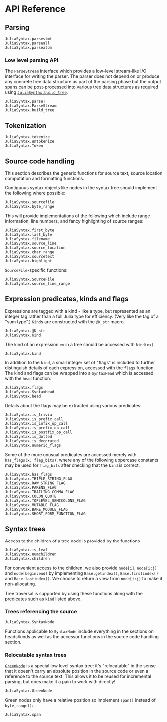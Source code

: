 # API Reference

## Parsing

```@docs
JuliaSyntax.parsestmt
JuliaSyntax.parseall
JuliaSyntax.parseatom
```

### Low level parsing API

The `ParseStream` interface which provides a low-level stream-like I/O
interface for writing the parser. The parser does not depend on or produce any
concrete tree data structure as part of the parsing phase but the output spans
can be post-processed into various tree data structures as required using
[`JuliaSyntax.build_tree`](@ref).

```@docs
JuliaSyntax.parse!
JuliaSyntax.ParseStream
JuliaSyntax.build_tree
```

## Tokenization

```@docs
JuliaSyntax.tokenize
JuliaSyntax.untokenize
JuliaSyntax.Token
```

## Source code handling

This section describes the generic functions for source text, source location
computation and formatting functions.

Contiguous syntax objects like nodes in the syntax tree should implement the
following where possible:

```@docs
JuliaSyntax.sourcefile
JuliaSyntax.byte_range
```

This will provide implementations of the following which include range
information, line numbers, and fancy highlighting of source ranges:

```@docs
JuliaSyntax.first_byte
JuliaSyntax.last_byte
JuliaSyntax.filename
JuliaSyntax.source_line
JuliaSyntax.source_location
JuliaSyntax.char_range
JuliaSyntax.sourcetext
JuliaSyntax.highlight
```

`SourceFile`-specific functions:

```@docs
JuliaSyntax.SourceFile
JuliaSyntax.source_line_range
```

## Expression predicates, kinds and flags

Expressions are tagged with a kind - like a type, but represented as an integer
tag rather than a full Julia type for efficiency. (Very like the tag of a "sum
type".) `Kind`s are constructed with the `@K_str` macro.

```@docs
JuliaSyntax.@K_str
JuliaSyntax.Kind
```

The kind of an expression `ex` in a tree should be accessed with `kind(ex)`

```@docs
JuliaSyntax.kind
```

In addition to the `kind`, a small integer set of "flags" is included to
further distinguish details of each expression, accessed with the `flags`
function. The kind and flags can be wrapped into a `SyntaxHead` which is
accessed with the `head` function.

```@docs
JuliaSyntax.flags
JuliaSyntax.SyntaxHead
JuliaSyntax.head
```

Details about the flags may be extracted using various predicates:

```@docs
JuliaSyntax.is_trivia
JuliaSyntax.is_prefix_call
JuliaSyntax.is_infix_op_call
JuliaSyntax.is_prefix_op_call
JuliaSyntax.is_postfix_op_call
JuliaSyntax.is_dotted
JuliaSyntax.is_decorated
JuliaSyntax.numeric_flags
```

Some of the more unusual predicates are accessed merely with `has_flags(x,
flag_bits)`, where any of the following uppercase constants may be used for
`flag_bits` after checking that the `kind` is correct.

```@docs
JuliaSyntax.has_flags
JuliaSyntax.TRIPLE_STRING_FLAG
JuliaSyntax.RAW_STRING_FLAG
JuliaSyntax.PARENS_FLAG
JuliaSyntax.TRAILING_COMMA_FLAG
JuliaSyntax.COLON_QUOTE
JuliaSyntax.TOPLEVEL_SEMICOLONS_FLAG
JuliaSyntax.MUTABLE_FLAG
JuliaSyntax.BARE_MODULE_FLAG
JuliaSyntax.SHORT_FORM_FUNCTION_FLAG
```

## Syntax trees

Access to the children of a tree node is provided by the functions

```@docs
JuliaSyntax.is_leaf
JuliaSyntax.numchildren
JuliaSyntax.children
```

For convenient access to the children, we also provide `node[i]`, `node[i:j]`
and `node[begin:end]` by implementing `Base.getindex()`, `Base.firstindex()` and
`Base.lastindex()`. We choose to return a view from `node[i:j]` to make it
non-allocating.

Tree traversal is supported by using these functions along with the predicates
such as [`kind`](@ref) listed above.

### Trees referencing the source

```@docs
JuliaSyntax.SyntaxNode
```

Functions applicable to `SyntaxNode` include everything in the sections on
heads/kinds as well as the accessor functions in the source code handling
section.

### Relocatable syntax trees

[`GreenNode`](@ref) is a special low level syntax tree: it's "relocatable" in
the sense that it doesn't carry an absolute position in the source code or even
a reference to the source text. This allows it to be reused for incremental
parsing, but does make it a pain to work with directly!

```@docs
JuliaSyntax.GreenNode
```

Green nodes only have a relative position so implement `span()` instead of
`byte_range()`:

```@docs
JuliaSyntax.span
```
